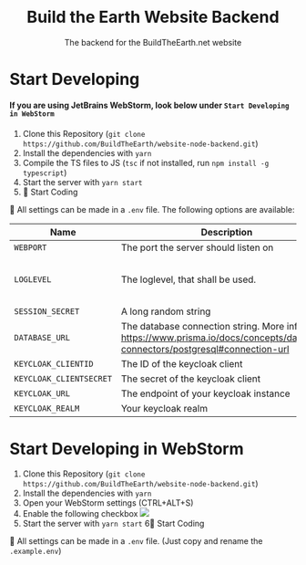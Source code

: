 #

<div style="text-align: center;">
<img src="https://buildtheearth.net/assets/img/site-logo-animated.gif" alt="">
<h1>Build the Earth Website Backend</h1>
The backend for the BuildTheEarth.net website
</div>


# Start Developing
#### If you are using JetBrains WebStorm, look below under `Start Developing in WebStorm`

1. Clone this Repository (`git clone https://github.com/BuildTheEarth/website-node-backend.git`)
2. Install the dependencies with `yarn`
3. Compile the TS files to JS (`tsc` if not installed, run `npm install -g typescript`)
4. Start the server with `yarn start`
5. 🎉 Start Coding

📌 All settings can be made in a `.env` file. The following options are available:

| Name | Description                                                                                                                  | Required | Type                        |
| --- |------------------------------------------------------------------------------------------------------------------------------| --- |-----------------------------|
| `WEBPORT` | The port the server should listen on                                                                                         | Yes | number                      |
| `LOGLEVEL` | The loglevel, that shall be used.                                                                                            | Yes | debug, info, warning, error |
| `SESSION_SECRET` | A long random string                                                                                                         | Yes | string                      |
| `DATABASE_URL` | The database connection string. More info: https://www.prisma.io/docs/concepts/database-connectors/postgresql#connection-url | Yes | string                      |
| `KEYCLOAK_CLIENTID` | The ID of the keycloak client                                                                                                | Yes | string                      |
| `KEYCLOAK_CLIENTSECRET` | The secret of the keycloak client                                                                                            | Yes | string                      |
| `KEYCLOAK_URL` | The endpoint of your keycloak instance                                                                                       | Yes | string                      |
| `KEYCLOAK_REALM` | Your keycloak realm                                                                                                          | Yes | string                      |



# Start Developing in WebStorm
1. Clone this Repository (`git clone https://github.com/BuildTheEarth/website-node-backend.git`)
2. Install the dependencies with `yarn`
3. Open your WebStorm settings (CTRL+ALT+S)
4. Enable the following checkbox ![](https://nach.link/G2q9i)
5. Start the server with `yarn start`
6🎉 Start Coding

📌 All settings can be made in a `.env` file. (Just copy and rename the `.example.env`)

